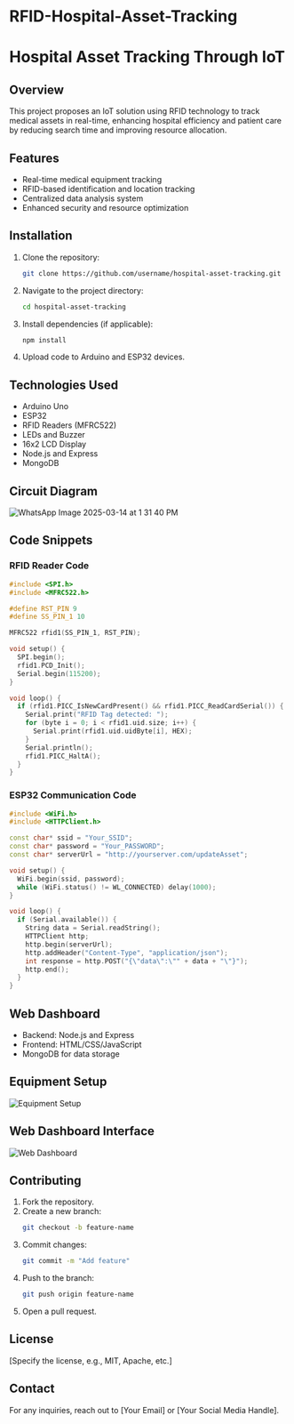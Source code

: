 # RFID-Hospital-Asset-Tracking
# Hospital Asset Tracking Through IoT

## Overview
This project proposes an IoT solution using RFID technology to track medical assets in real-time, enhancing hospital efficiency and patient care by reducing search time and improving resource allocation.

## Features
- Real-time medical equipment tracking
- RFID-based identification and location tracking
- Centralized data analysis system
- Enhanced security and resource optimization

## Installation
1. Clone the repository:
   ```bash
   git clone https://github.com/username/hospital-asset-tracking.git
   ```
2. Navigate to the project directory:
   ```bash
   cd hospital-asset-tracking
   ```
3. Install dependencies (if applicable):
   ```bash
   npm install
   ```
4. Upload code to Arduino and ESP32 devices.

## Technologies Used
- Arduino Uno
- ESP32
- RFID Readers (MFRC522)
- LEDs and Buzzer
- 16x2 LCD Display
- Node.js and Express
- MongoDB

## Circuit Diagram
![WhatsApp Image 2025-03-14 at 1 31 40 PM](https://github.com/user-attachments/assets/516acd9e-fc65-4d2d-a131-1f2ef97da5c0)


## Code Snippets
### RFID Reader Code
```cpp
#include <SPI.h>
#include <MFRC522.h>

#define RST_PIN 9
#define SS_PIN_1 10

MFRC522 rfid1(SS_PIN_1, RST_PIN);

void setup() {
  SPI.begin();
  rfid1.PCD_Init();
  Serial.begin(115200);
}

void loop() {
  if (rfid1.PICC_IsNewCardPresent() && rfid1.PICC_ReadCardSerial()) {
    Serial.print("RFID Tag detected: ");
    for (byte i = 0; i < rfid1.uid.size; i++) {
      Serial.print(rfid1.uid.uidByte[i], HEX);
    }
    Serial.println();
    rfid1.PICC_HaltA();
  }
}
```

### ESP32 Communication Code
```cpp
#include <WiFi.h>
#include <HTTPClient.h>

const char* ssid = "Your_SSID";
const char* password = "Your_PASSWORD";
const char* serverUrl = "http://yourserver.com/updateAsset";

void setup() {
  WiFi.begin(ssid, password);
  while (WiFi.status() != WL_CONNECTED) delay(1000);
}

void loop() {
  if (Serial.available()) {
    String data = Serial.readString();
    HTTPClient http;
    http.begin(serverUrl);
    http.addHeader("Content-Type", "application/json");
    int response = http.POST("{\"data\":\"" + data + "\"}");
    http.end();
  }
}
```

## Web Dashboard
- Backend: Node.js and Express
- Frontend: HTML/CSS/JavaScript
- MongoDB for data storage

## Equipment Setup
![Equipment Setup](images/equipment_setup.png)

## Web Dashboard Interface
![Web Dashboard](images/web_dashboard.png)

## Contributing
1. Fork the repository.
2. Create a new branch:
   ```bash
   git checkout -b feature-name
   ```
3. Commit changes:
   ```bash
   git commit -m "Add feature"
   ```
4. Push to the branch:
   ```bash
   git push origin feature-name
   ```
5. Open a pull request.

## License
[Specify the license, e.g., MIT, Apache, etc.]

## Contact
For any inquiries, reach out to [Your Email] or [Your Social Media Handle].

